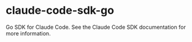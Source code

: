 # claude-code-sdk-go
Go SDK for Claude Code. See the Claude Code SDK documentation for more information.
